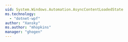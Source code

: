 ```yaml
---
uid: System.Windows.Automation.AsyncContentLoadedState
ms.technology: 
  - "dotnet-wpf"
author: "Xansky"
ms.author: "mhopkins"
manager: "ghogen"
---
```

